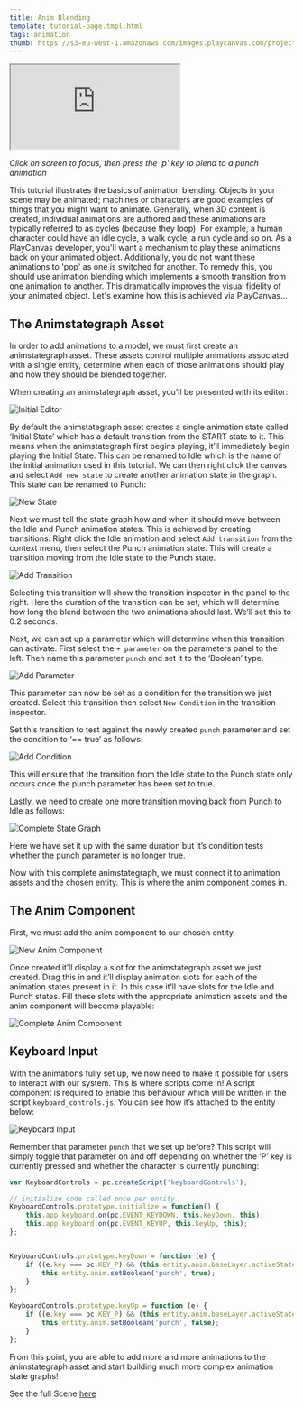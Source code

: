 ```yaml
---
title: Anim Blending
template: tutorial-page.tmpl.html
tags: animation
thumb: https://s3-eu-west-1.amazonaws.com/images.playcanvas.com/projects/12/405874/A8B1FE-image-75.jpg
---
```


<iframe src="https://playcanv.as/p/HI8kniOx/" ></iframe>

*Click on screen to focus, then press the 'p' key to blend to a punch animation*

This tutorial illustrates the basics of animation blending.
Objects in your scene may be animated; machines or characters are good examples of things that you might want to animate. Generally, when 3D content is created, individual animations are authored and these animations are typically referred to as cycles (because they loop). For example, a human character could have an idle cycle, a walk cycle, a run cycle and so on. As a PlayCanvas developer, you'll want a mechanism to play these animations back on your animated object. Additionally, you do not want these animations to 'pop' as one is switched for another. To remedy this, you should use animation blending which implements a smooth transition from one animation to another. This dramatically improves the visual fidelity of your animated object.
Let's examine how this is achieved via PlayCanvas...

## The Animstategraph Asset

In order to add animations to a model, we must first create an animstategraph asset. These assets control multiple animations associated with a single entity, determine when each of those animations should play and how they should be blended together.

When creating an animstategraph asset, you’ll be presented with its editor:

![Initial Editor][1]

By default the animstategraph asset creates a single animation state called ‘Initial State’ which has a default transition from the START state to it. This means when the animstategraph first begins playing, it’ll immediately begin playing the Initial State. This can be renamed to Idle which is the name of the initial animation used in this tutorial. We can then right click the canvas and select `Add new state` to create another animation state in the graph. This state can be renamed to Punch:

![New State][2]

Next we must tell the state graph how and when it should move between the Idle and Punch animation states. This is achieved by creating transitions. Right click the Idle animation and select `Add transition` from the context menu, then select the Punch animation state. This will create a transition moving from the Idle state to the Punch state.

![Add Transition][3]

Selecting this transition will show the transition inspector in the panel to the right. Here the duration of the transition can be set, which will determine how long the blend between the two animations should last. We’ll set this to 0.2 seconds.

Next, we can set up a parameter which will determine when this transition can activate. First select the `+ parameter` on the parameters panel to the left. Then name this parameter `punch` and set it to the ‘Boolean’ type.

![Add Parameter][4]

This parameter can now be set as a condition for the transition we just created. Select this transition then select `New Condition` in the transition inspector.

Set this transition to test against the newly created `punch` parameter and set the condition to ‘== true’ as follows:

![Add Condition][5]

This will ensure that the transition from the Idle state to the Punch state only occurs once the punch parameter has been set to true.

Lastly, we need to create one more transition moving back from Punch to Idle as follows:

![Complete State Graph][6]

Here we have set it up with the same duration but it’s condition tests whether the punch parameter is no longer true.

Now with this complete animstategraph, we must connect it to animation assets and the chosen entity. This is where the anim component comes in.

## The Anim Component 

First, we must add the anim component to our chosen entity.

![New Anim Component][7]

Once created it’ll display a slot for the animstategraph asset we just created. Drag this in and it’ll display animation slots for each of the animation states present in it. In this case it’ll have slots for the Idle and Punch states. Fill these slots with the appropriate animation assets and the anim component will become playable:

![Complete Anim Component][8]

## Keyboard Input

With the animations fully set up, we now need to make it possible for users to interact with our system. This is where scripts come in! A script component is required to enable this behaviour which will be written in the script `keyboard_controls.js`. You can see how it’s attached to the entity below:

![Keyboard Input][9]

Remember that parameter `punch` that we set up before? This script will simply toggle that parameter on and off depending on whether the ‘P’ key is currently pressed and whether the character is currently punching:

```javascript
var KeyboardControls = pc.createScript('keyboardControls');

// initialize code called once per entity
KeyboardControls.prototype.initialize = function() {
    this.app.keyboard.on(pc.EVENT_KEYDOWN, this.keyDown, this);
    this.app.keyboard.on(pc.EVENT_KEYUP, this.keyUp, this);
};


KeyboardControls.prototype.keyDown = function (e) {
    if ((e.key === pc.KEY_P) && (this.entity.anim.baseLayer.activeState !== 'Punch')) {
        this.entity.anim.setBoolean('punch', true);
    }
};

KeyboardControls.prototype.keyUp = function (e) {
    if ((e.key === pc.KEY_P) && (this.entity.anim.baseLayer.activeState === 'Punch')) {
        this.entity.anim.setBoolean('punch', false);
    }
};
```

From this point, you are able to add more and more animations to the animstategraph asset and start building much more complex animation state graphs!

See the full Scene [here](https://playcanvas.com/editor/scene/1065029)

[1]: /images/tutorials/anim_blending/initial_editor.png
[2]: /images/tutorials/anim_blending/new_state.gif
[3]: /images/tutorials/anim_blending/add_transition.gif
[4]: /images/tutorials/anim_blending/add_parameter.png
[5]: /images/tutorials/anim_blending/add_condition.png
[6]: /images/tutorials/anim_blending/complete_state_graph.png
[7]: /images/tutorials/anim_blending/new_anim_component.png
[8]: /images/tutorials/anim_blending/complete_anim_component.png
[9]: /images/tutorials/anim_blending/keyboard_input.png
